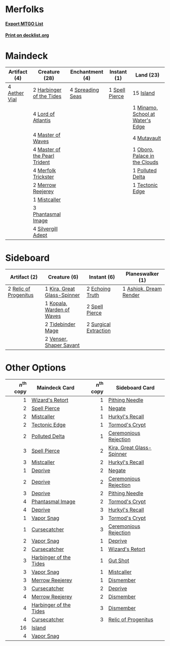 # Merfolks

#### [Export MTGO List](../collection/Merfolks/Merfolks.txt)
#### [Print on decklist.org](http://decklist.org/?deckmain=4%09Aether%20Vial%0A2%09Harbinger%20of%20the%20Tides%0A15%09Island%0A4%09Lord%20of%20Atlantis%0A4%09Master%20of%20Waves%0A4%09Master%20of%20the%20Pearl%20Trident%0A4%09Merfolk%20Trickster%0A2%09Merrow%20Reejerey%0A1%09Minamo,%20School%20at%20Water's%20Edge%0A1%09Mistcaller%0A4%09Mutavault%0A1%09Oboro,%20Palace%20in%20the%20Clouds%0A3%09Phantasmal%20Image%0A1%09Polluted%20Delta%0A4%09Silvergill%20Adept%0A1%09Spell%20Pierce%0A4%09Spreading%20Seas%0A1%09Tectonic%20Edge&deckside=1%09Ashiok,%20Dream%20Render%0A2%09Echoing%20Truth%0A1%09Kira,%20Great%20Glass-Spinner%0A1%09Kopala,%20Warden%20of%20Waves%0A2%09Relic%20of%20Progenitus%0A2%09Spell%20Pierce%0A2%09Surgical%20Extraction%0A2%09Tidebinder%20Mage%0A2%09Venser,%20Shaper%20Savant)
# Maindeck

|                                     Artifact (4)                                      |                                             Creature (28)                                              |                                      Enchantment (4)                                      |                                       Instant (1)                                       |                                                Land (23)                                                 |
|---------------------------------------------------------------------------------------|--------------------------------------------------------------------------------------------------------|-------------------------------------------------------------------------------------------|-----------------------------------------------------------------------------------------|----------------------------------------------------------------------------------------------------------|
|4 [Aether Vial](http://gatherer.wizards.com/Pages/Card/Details.aspx?multiverseid=48146)|2 [Harbinger of the Tides](http://gatherer.wizards.com/Pages/Card/Details.aspx?multiverseid=433017)     |4 [Spreading Seas](http://gatherer.wizards.com/Pages/Card/Details.aspx?multiverseid=190405)|1 [Spell Pierce](http://gatherer.wizards.com/Pages/Card/Details.aspx?multiverseid=425876)|15 [Island](http://gatherer.wizards.com/Pages/Card/Details.aspx?multiverseid=439857)                      |
|                                                                                       |4 [Lord of Atlantis](http://gatherer.wizards.com/Pages/Card/Details.aspx?multiverseid=707)              |                                                                                           |                                                                                         |1 [Minamo, School at Water's Edge](http://gatherer.wizards.com/Pages/Card/Details.aspx?multiverseid=79179)|
|                                                                                       |4 [Master of Waves](http://gatherer.wizards.com/Pages/Card/Details.aspx?multiverseid=438441)            |                                                                                           |                                                                                         |4 [Mutavault](http://gatherer.wizards.com/Pages/Card/Details.aspx?multiverseid=370733)                    |
|                                                                                       |4 [Master of the Pearl Trident](http://gatherer.wizards.com/Pages/Card/Details.aspx?multiverseid=438449)|                                                                                           |                                                                                         |1 [Oboro, Palace in the Clouds](http://gatherer.wizards.com/Pages/Card/Details.aspx?multiverseid=74206)   |
|                                                                                       |4 [Merfolk Trickster](http://gatherer.wizards.com/Pages/Card/Details.aspx?multiverseid=442944)          |                                                                                           |                                                                                         |1 [Polluted Delta](http://gatherer.wizards.com/Pages/Card/Details.aspx?multiverseid=405104)               |
|                                                                                       |2 [Merrow Reejerey](http://gatherer.wizards.com/Pages/Card/Details.aspx?multiverseid=438453)            |                                                                                           |                                                                                         |1 [Tectonic Edge](http://gatherer.wizards.com/Pages/Card/Details.aspx?multiverseid=389711)                |
|                                                                                       |1 [Mistcaller](http://gatherer.wizards.com/Pages/Card/Details.aspx?multiverseid=447198)                 |                                                                                           |                                                                                         |                                                                                                          |
|                                                                                       |3 [Phantasmal Image](http://gatherer.wizards.com/Pages/Card/Details.aspx?multiverseid=220099)           |                                                                                           |                                                                                         |                                                                                                          |
|                                                                                       |4 [Silvergill Adept](http://gatherer.wizards.com/Pages/Card/Details.aspx?multiverseid=139682)           |                                                                                           |                                                                                         |                                                                                                          |


# Sideboard

|                                          Artifact (2)                                          |                                            Creature (6)                                             |                                          Instant (6)                                           |                                        Planeswalker (1)                                         |
|------------------------------------------------------------------------------------------------|-----------------------------------------------------------------------------------------------------|------------------------------------------------------------------------------------------------|-------------------------------------------------------------------------------------------------|
|2 [Relic of Progenitus](http://gatherer.wizards.com/Pages/Card/Details.aspx?multiverseid=174824)|1 [Kira, Great Glass-Spinner](http://gatherer.wizards.com/Pages/Card/Details.aspx?multiverseid=74445)|2 [Echoing Truth](http://gatherer.wizards.com/Pages/Card/Details.aspx?multiverseid=405212)      |1 [Ashiok, Dream Render](http://gatherer.wizards.com/Pages/Card/Details.aspx?multiverseid=461155)|
|                                                                                                |1 [Kopala, Warden of Waves](http://gatherer.wizards.com/Pages/Card/Details.aspx?multiverseid=435213) |2 [Spell Pierce](http://gatherer.wizards.com/Pages/Card/Details.aspx?multiverseid=425876)       |                                                                                                 |
|                                                                                                |2 [Tidebinder Mage](http://gatherer.wizards.com/Pages/Card/Details.aspx?multiverseid=438462)         |2 [Surgical Extraction](http://gatherer.wizards.com/Pages/Card/Details.aspx?multiverseid=397706)|                                                                                                 |
|                                                                                                |2 [Venser, Shaper Savant](http://gatherer.wizards.com/Pages/Card/Details.aspx?multiverseid=136209)   |                                                                                                |                                                                                                 |


# Other Options

|*n*<sup>th</sup> copy|                                          Maindeck Card                                          |*n*<sup>th</sup> copy|                                          Sideboard Card                                           |
|--------------------:|-------------------------------------------------------------------------------------------------|--------------------:|---------------------------------------------------------------------------------------------------|
|                    1|[Wizard's Retort](http://gatherer.wizards.com/Pages/Card/Details.aspx?multiverseid=442963)       |                    1|[Pithing Needle](http://gatherer.wizards.com/Pages/Card/Details.aspx?multiverseid=129526)          |
|                    2|[Spell Pierce](http://gatherer.wizards.com/Pages/Card/Details.aspx?multiverseid=425876)          |                    1|[Negate](http://gatherer.wizards.com/Pages/Card/Details.aspx?multiverseid=423707)                  |
|                    2|[Mistcaller](http://gatherer.wizards.com/Pages/Card/Details.aspx?multiverseid=447198)            |                    1|[Hurkyl's Recall](http://gatherer.wizards.com/Pages/Card/Details.aspx?multiverseid=135260)         |
|                    2|[Tectonic Edge](http://gatherer.wizards.com/Pages/Card/Details.aspx?multiverseid=389711)         |                    1|[Tormod's Crypt](http://gatherer.wizards.com/Pages/Card/Details.aspx?multiverseid=389723)          |
|                    2|[Polluted Delta](http://gatherer.wizards.com/Pages/Card/Details.aspx?multiverseid=405104)        |                    1|[Ceremonious Rejection](http://gatherer.wizards.com/Pages/Card/Details.aspx?multiverseid=417613)   |
|                    3|[Spell Pierce](http://gatherer.wizards.com/Pages/Card/Details.aspx?multiverseid=425876)          |                    2|[Kira, Great Glass-Spinner](http://gatherer.wizards.com/Pages/Card/Details.aspx?multiverseid=74445)|
|                    3|[Mistcaller](http://gatherer.wizards.com/Pages/Card/Details.aspx?multiverseid=447198)            |                    2|[Hurkyl's Recall](http://gatherer.wizards.com/Pages/Card/Details.aspx?multiverseid=135260)         |
|                    1|[Deprive](http://gatherer.wizards.com/Pages/Card/Details.aspx?multiverseid=193519)               |                    2|[Negate](http://gatherer.wizards.com/Pages/Card/Details.aspx?multiverseid=423707)                  |
|                    2|[Deprive](http://gatherer.wizards.com/Pages/Card/Details.aspx?multiverseid=193519)               |                    2|[Ceremonious Rejection](http://gatherer.wizards.com/Pages/Card/Details.aspx?multiverseid=417613)   |
|                    3|[Deprive](http://gatherer.wizards.com/Pages/Card/Details.aspx?multiverseid=193519)               |                    2|[Pithing Needle](http://gatherer.wizards.com/Pages/Card/Details.aspx?multiverseid=129526)          |
|                    4|[Phantasmal Image](http://gatherer.wizards.com/Pages/Card/Details.aspx?multiverseid=220099)      |                    2|[Tormod's Crypt](http://gatherer.wizards.com/Pages/Card/Details.aspx?multiverseid=389723)          |
|                    4|[Deprive](http://gatherer.wizards.com/Pages/Card/Details.aspx?multiverseid=193519)               |                    3|[Hurkyl's Recall](http://gatherer.wizards.com/Pages/Card/Details.aspx?multiverseid=135260)         |
|                    1|[Vapor Snag](http://gatherer.wizards.com/Pages/Card/Details.aspx?multiverseid=249373)            |                    3|[Tormod's Crypt](http://gatherer.wizards.com/Pages/Card/Details.aspx?multiverseid=389723)          |
|                    1|[Cursecatcher](http://gatherer.wizards.com/Pages/Card/Details.aspx?multiverseid=442042)          |                    3|[Ceremonious Rejection](http://gatherer.wizards.com/Pages/Card/Details.aspx?multiverseid=417613)   |
|                    2|[Vapor Snag](http://gatherer.wizards.com/Pages/Card/Details.aspx?multiverseid=249373)            |                    1|[Deprive](http://gatherer.wizards.com/Pages/Card/Details.aspx?multiverseid=193519)                 |
|                    2|[Cursecatcher](http://gatherer.wizards.com/Pages/Card/Details.aspx?multiverseid=442042)          |                    1|[Wizard's Retort](http://gatherer.wizards.com/Pages/Card/Details.aspx?multiverseid=442963)         |
|                    3|[Harbinger of the Tides](http://gatherer.wizards.com/Pages/Card/Details.aspx?multiverseid=433017)|                    1|[Gut Shot](http://gatherer.wizards.com/Pages/Card/Details.aspx?multiverseid=397673)                |
|                    3|[Vapor Snag](http://gatherer.wizards.com/Pages/Card/Details.aspx?multiverseid=249373)            |                    1|[Mistcaller](http://gatherer.wizards.com/Pages/Card/Details.aspx?multiverseid=447198)              |
|                    3|[Merrow Reejerey](http://gatherer.wizards.com/Pages/Card/Details.aspx?multiverseid=438453)       |                    1|[Dismember](http://gatherer.wizards.com/Pages/Card/Details.aspx?multiverseid=382182)               |
|                    3|[Cursecatcher](http://gatherer.wizards.com/Pages/Card/Details.aspx?multiverseid=442042)          |                    2|[Deprive](http://gatherer.wizards.com/Pages/Card/Details.aspx?multiverseid=193519)                 |
|                    4|[Merrow Reejerey](http://gatherer.wizards.com/Pages/Card/Details.aspx?multiverseid=438453)       |                    2|[Dismember](http://gatherer.wizards.com/Pages/Card/Details.aspx?multiverseid=382182)               |
|                    4|[Harbinger of the Tides](http://gatherer.wizards.com/Pages/Card/Details.aspx?multiverseid=433017)|                    3|[Dismember](http://gatherer.wizards.com/Pages/Card/Details.aspx?multiverseid=382182)               |
|                    4|[Cursecatcher](http://gatherer.wizards.com/Pages/Card/Details.aspx?multiverseid=442042)          |                    3|[Relic of Progenitus](http://gatherer.wizards.com/Pages/Card/Details.aspx?multiverseid=174824)     |
|                   16|[Island](http://gatherer.wizards.com/Pages/Card/Details.aspx?multiverseid=439857)                |                     |                                                                                                   |
|                    4|[Vapor Snag](http://gatherer.wizards.com/Pages/Card/Details.aspx?multiverseid=249373)            |                     |                                                                                                   |

